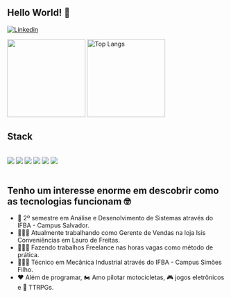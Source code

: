 ## Hello World! 👋

[![Linkedin](https://img.shields.io/badge/LinkedIn-0077B5?style=for-the-badge&logo=linkedin&logoColor=white)](https://www.linkedin.com/in/roberto-silva-barreto-9b3a48210/)

<div>
    <img height="180em" src="https://github-readme-stats.vercel.app/api?username=importRoberto&show_icons=true&theme=transparent"/>
    <img height="180em" src="https://github-readme-stats.vercel.app/api/top-langs/?username=importRoberto&layout=donut&size_weight=0.5&count_weight=0.5&theme=transparent" alt="Top Langs"/>
</div>

## Stack
<div style="display:inline_block"><br>
	<img src="https://img.shields.io/badge/git-%23F05033.svg?style=for-the-badge&logo=git&logoColor=white"/>
	<img src="https://img.shields.io/badge/HTML5-E34F26?style=for-the-badge&logo=html5&logoColor=white"/>
	<img src="https://img.shields.io/badge/CSS3-1572B6?style=for-the-badge&logo=css3&logoColor=white"/>
	<img src="https://img.shields.io/badge/JavaScript-F7DF1E?style=for-the-badge&logo=javascript&logoColor=black"/>
	<img src="https://img.shields.io/badge/C-00599C?style=for-the-badge&logo=c&logoColor=white"/>
	<img src="https://img.shields.io/badge/python-3670A0?style=for-the-badge&logo=python&logoColor=ffdd54"/>
</div><br>

## Tenho um interesse enorme em descobrir como as tecnologias funcionam 🤓

<section>
  
- 📖 2º semestre em Análise e Desenolvimento de Sistemas através do IFBA - Campus Salvador.
- 👨🏽‍💼 Atualmente trabalhando como Gerente de Vendas na loja Isis Conveniências em Lauro de Freitas.
- 👨🏽‍💻 Fazendo trabalhos Freelance nas horas vagas como método de prática.
- 👨🏽‍🔧 Técnico em Mecânica Industrial através do IFBA - Campus Simões Filho.
- ❤ Além de programar, 🏍 Amo pilotar motocicletas, 🎮 jogos eletrônicos e 🐲 TTRPGs.
  
</section>
